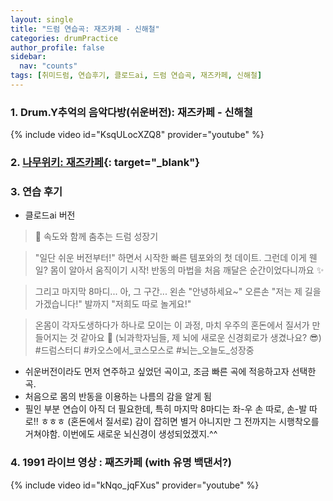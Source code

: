 ```yaml
---
layout: single
title: "드럼 연습곡: 재즈카페 - 신해철"
categories: drumPractice
author_profile: false
sidebar:
  nav: "counts"
tags: [취미드럼, 연습후기, 클로드ai, 드럼 연습곡, 재즈카페, 신해철]
---
```


### 1. Drum.Y추억의 음악다방(쉬운버전): 재즈카페 - 신해철

{% include video id="KsqULocXZQ8" provider="youtube" %}

### 2. [나무위키: 재즈카페](https://namu.wiki/w/%EC%9E%AC%EC%A6%88%20%EC%B9%B4%ED%8E%98?from=%EC%9E%AC%EC%A6%88%EC%B9%B4%ED%8E%98){: target="_blank"}

### 3. 연습 후기
- 클로드ai 버전
>🥁 속도와 함께 춤추는 드럼 성장기

>"일단 쉬운 버전부터!" 하면서 시작한 빠른 템포와의 첫 데이트.
>그런데 이게 웬일? 몸이 알아서 움직이기 시작! 반동의 마법을 처음 깨달은 순간이었다니까요 ✨

>그리고 마지막 8마디... 아, 그 구간...
>왼손 "안녕하세요~"
>오른손 "저는 제 길을 가겠습니다!"
>발까지 "저희도 따로 놀게요!"

>온몸이 각자도생하다가 하나로 모이는 이 과정, 마치 우주의 혼돈에서 질서가 만들어지는 것 같아요 🌌
>(뇌과학자님들, 제 뇌에 새로운 신경회로가 생겼나요? 😎)
>#드럼스터디 #카오스에서_코스모스로 #뇌는_오늘도_성장중

- 쉬운버전이라도 먼저 연주하고 싶었던 곡이고, 조금 빠른 곡에 적응하고자 선택한 곡.
- 처음으로 몸의 반동을 이용하는 나름의 감을 알게 됨
- 필인 부분 연습이 아직 더 필요한데, 특히 마지막 8마디는 좌-우 손 따로, 손-발 따로!! ㅎㅎㅎ (혼돈에서 질서로) 감이 잡히면 별거 아니지만 그 전까지는 시행착오를 거쳐야함. 이번에도 새로운 뇌신경이 생성되었겠지.^^

### 4. 1991 라이브 영상 : 째즈카페 (with 유명 백댄서?)

{% include video id="kNqo_jqFXus" provider="youtube" %}
